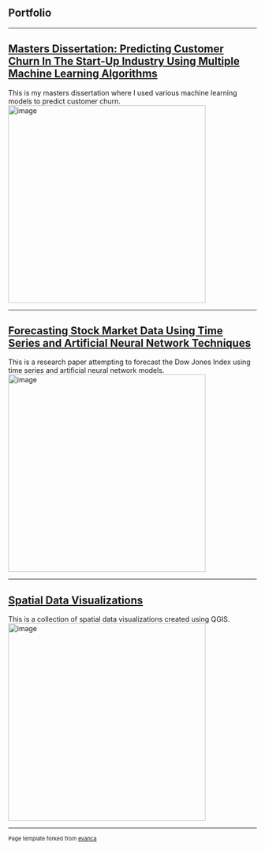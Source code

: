 ## Portfolio

---

## [Masters Dissertation: Predicting Customer Churn In The Start-Up Industry Using Multiple Machine Learning Algorithms](https://katrina-z.github.io/Masters-Dissertation/)

This is my masters dissertation where I used various machine learning models to predict customer churn.
<img width="400" alt="image" src="https://user-images.githubusercontent.com/77642758/188481479-740a898b-a280-4d7b-801e-2bc5d0133fb7.png">

---
## [Forecasting Stock Market Data Using Time Series and Artificial Neural Network Techniques](https://katrina-z.github.io/Stock-Market-Prediction)

This is a research paper attempting to forecast the Dow Jones Index using time series and artificial neural network models.
<img width="400" alt="image" src="https://user-images.githubusercontent.com/77642758/188868514-6d522a35-3bb1-4e73-af84-e49de8cda401.png">


---
## [Spatial Data Visualizations](https://katrina-z.github.io/spatialdatavis/)

This is a collection of spatial data visualizations created using QGIS.
<img width="400" alt="image" src="https://user-images.githubusercontent.com/77642758/188878300-d9300767-e0ac-4d58-b40d-50c89a286ff5.png">


---
<p style="font-size:11px">Page template forked from <a href="https://github.com/evanca/quick-portfolio">evanca</a></p>
<!-- Remove above link if you don't want to attibute -->
